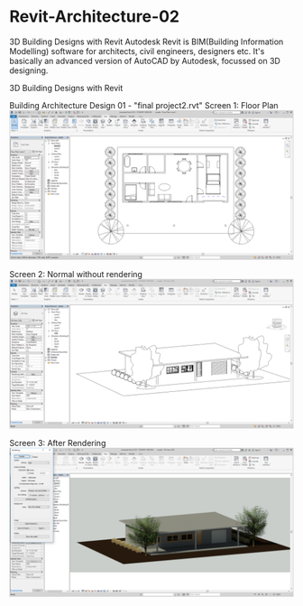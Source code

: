 # Revit-Architecture-02
3D Building Designs with Revit
Autodesk Revit is BIM(Building Information Modelling) software for architects, civil engineers, designers etc. It's basically an advanced version of AutoCAD by Autodesk, focussed on 3D designing.

3D Building Designs with Revit

Building Architecture Design 01 - "final project2.rvt"
Screen 1: Floor Plan ![Floor Plan](https://github.com/anish706/Revit-Architecture-02/blob/master/Screenshots/plan.PNG)

Screen 2: Normal without rendering ![Without Rendering](https://github.com/anish706/Revit-Architecture-02/blob/master/Screenshots/normal%20without%20rendering.PNG)

Screen 3: After Rendering ![After Rendering](https://github.com/anish706/Revit-Architecture-02/blob/master/Screenshots/rendered%20best.PNG)
